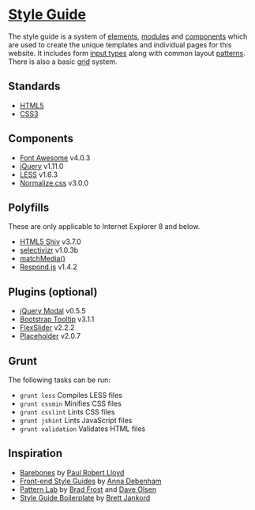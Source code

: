 # [Style Guide](http://joepublicn.com/style-guide/)

The style guide is a system of [elements](http://joepublicn.com/style-guide/elements.html), [modules](http://joepublicn.com/style-guide/modules.html) and [components](http://joepublicn.com/style-guide/components.html) which are used to create the unique templates and individual pages for this website. It includes form [input types](http://joepublicn.com/style-guide/forms.html#sg-form-input-types) along with common layout [patterns](http://joepublicn.com/style-guide/forms.html#sg-form-layout-default). There is also a basic [grid](http://joepublicn.com/style-guide/grid.html) system.

## Standards

* [HTML5](http://www.w3.org/TR/html5/)
* [CSS3](http://www.w3.org/TR/CSS/#css3)

## Components

* [Font Awesome](http://fortawesome.github.io/Font-Awesome/) v4.0.3
* [jQuery](http://jquery.com/) v1.11.0
* [LESS](http://lesscss.org/) v1.6.3
* [Normalize.css](http://necolas.github.io/normalize.css/) v3.0.0

## Polyfills

These are only applicable to Internet Explorer 8 and below.

* [HTML5 Shiv](https://github.com/aFarkas/html5shiv) v3.7.0
* [selectivizr](https://github.com/keithclark/selectivizr) v1.0.3b
* [matchMedia()](https://github.com/scottjehl/Respond)
* [Respond.js](https://github.com/scottjehl/Respond) v1.4.2

## Plugins (optional)

* [jQuery Modal](https://github.com/kylefox/jquery-modal) v0.5.5
* [Bootstrap Tooltip](http://getbootstrap.com) v3.1.1
* [FlexSlider](https://github.com/woothemes/flexslider) v2.2.2
* [Placeholder](https://github.com/mathiasbynens/jquery-placeholder) v2.0.7

## Grunt

The following tasks can be run:

* ```grunt less``` Compiles LESS files
* ```grunt cssmin``` Minifies CSS files
* ```grunt csslint``` Lints CSS files
* ```grunt jshint``` Lints JavaScript files
* ```grunt validation``` Validates HTML files

## Inspiration

* [Barebones](http://barebones.paulrobertlloyd.com/) by [Paul Robert Lloyd](http://paulrobertlloyd.com/)
* [Front-end Style Guides](http://24ways.org/2011/front-end-style-guides/) by [Anna Debenham](http://maban.co.uk/)
* [Pattern Lab](http://pattern-lab.info/) by [Brad Frost](http://bradfrostweb.com/) and [Dave Olsen](http://dmolsen.com/)
* [Style Guide Boilerplate](http://bjankord.github.io/Style-Guide-Boilerplate/) by [Brett Jankord](http://www.brettjankord.com/)
